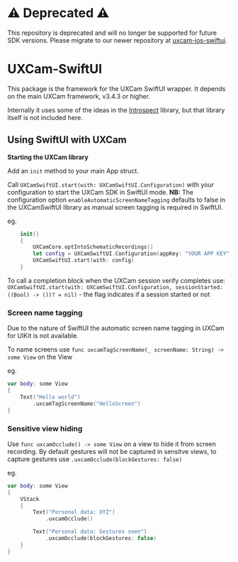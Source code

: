 # ⚠️ Deprecated ⚠️

This repository is deprecated and will no longer be supported for future SDK versions. Please migrate to our newer repository at [uxcam-ios-swiftui](https://github.com/uxcam/uxcam-ios-swiftui).


# UXCam-SwiftUI

This package is the framework for the UXCam SwiftUI wrapper.
It depends on the main UXCam framework, v3.4.3 or higher.

Internally it uses some of the ideas in the [Introspect](https://github.com/siteline/SwiftUI-Introspect.git) library, but that library itself is not included here.


## Using SwiftUI with UXCam


**Starting the UXCam library**

Add an `init` method to your main App struct.

Call `UXCamSwiftUI.start(with: UXCamSwiftUI.Configuration)` with your configuration to start the UXCam SDK in SwiftUI mode.
**NB:** The configuration option `enableAutomaticScreenNameTagging` defaults to false in the UXCamSwiftUI library as manual screen tagging is required in SwiftUI.

eg. 

```swift
	init()
	{
		UXCamCore.optIntoSchematicRecordings()
		let config = UXCamSwiftUI.Configuration(appKey: "YOUR APP KEY")
		UXCamSwiftUI.start(with: config)
	}
```

To call a completion block when the UXCam session verify completes use:  
  `UXCamSwiftUI.start(with: UXCamSwiftUI.Configuration, sessionStarted: ((Bool) -> ())? = nil)` - the flag indicates if a session started or not


### Screen name tagging

Due to the nature of SwiftUI the automatic screen name tagging in UXCam for UIKit is not available.

To name screens use `func uxcamTagScreenName(_ screenName: String) -> some View` on the View

eg.  

```swift
var body: some View
{
	Text("Hello world")
		.uxcamTagScreenName("HelloScreen")
}
```
### Sensitive view hiding

Use `func uxcamOcclude() -> some View` on a view to hide it from screen recording. By default gestures will not be captured in sensitve views, to capture gestures use  `.uxcamOcclude(blockGestures: false)`  

eg.


```swift
var body: some View  
{  
	VStack
	{
		Text("Personal data: XYZ")  
	 		.uxcamOcclude()  

		Text("Personal data: Gestures seen")  
			.uxcamOcclude(blockGestures: false)
	}
}  
```
 

